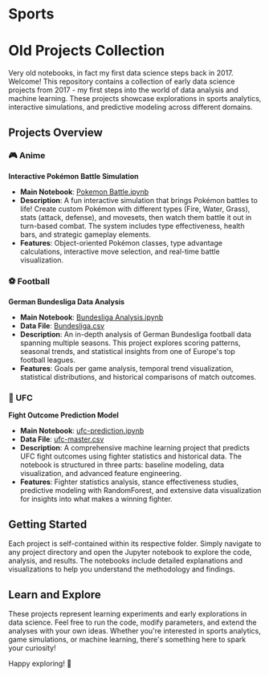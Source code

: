 # Sports
# Old Projects Collection

Very old notebooks, in fact my first data science steps back in 2017.
Welcome! This repository contains a collection of early data science projects from 2017 - my first steps into the world of data analysis and machine learning. These projects showcase explorations in sports analytics, interactive simulations, and predictive modeling across different domains.

## Projects Overview

### 🎮 Anime
**Interactive Pokémon Battle Simulation**

- **Main Notebook**: [Pokemon Battle.ipynb](Anime/Pokemon%20Battle.ipynb)
- **Description**: A fun interactive simulation that brings Pokémon battles to life! Create custom Pokémon with different types (Fire, Water, Grass), stats (attack, defense), and movesets, then watch them battle it out in turn-based combat. The system includes type effectiveness, health bars, and strategic gameplay elements.
- **Features**: Object-oriented Pokémon classes, type advantage calculations, interactive move selection, and real-time battle visualization.

### ⚽ Football  
**German Bundesliga Data Analysis**

- **Main Notebook**: [Bundesliga Analysis.ipynb](Football/Bundesliga%20Analysis.ipynb)
- **Data File**: [Bundesliga.csv](Football/Bundesliga.csv)
- **Description**: An in-depth analysis of German Bundesliga football data spanning multiple seasons. This project explores scoring patterns, seasonal trends, and statistical insights from one of Europe's top football leagues.
- **Features**: Goals per game analysis, temporal trend visualization, statistical distributions, and historical comparisons of match outcomes.

### 🥊 UFC
**Fight Outcome Prediction Model**

- **Main Notebook**: [ufc-prediction.ipynb](UFC/ufc-prediction.ipynb)  
- **Data File**: [ufc-master.csv](UFC/ufc-master.csv)
- **Description**: A comprehensive machine learning project that predicts UFC fight outcomes using fighter statistics and historical data. The notebook is structured in three parts: baseline modeling, data visualization, and advanced feature engineering.
- **Features**: Fighter statistics analysis, stance effectiveness studies, predictive modeling with RandomForest, and extensive data visualization for insights into what makes a winning fighter.

## Getting Started

Each project is self-contained within its respective folder. Simply navigate to any project directory and open the Jupyter notebook to explore the code, analysis, and results. The notebooks include detailed explanations and visualizations to help you understand the methodology and findings.

## Learn and Explore

These projects represent learning experiments and early explorations in data science. Feel free to run the code, modify parameters, and extend the analyses with your own ideas. Whether you're interested in sports analytics, game simulations, or machine learning, there's something here to spark your curiosity!

Happy exploring! 🚀
